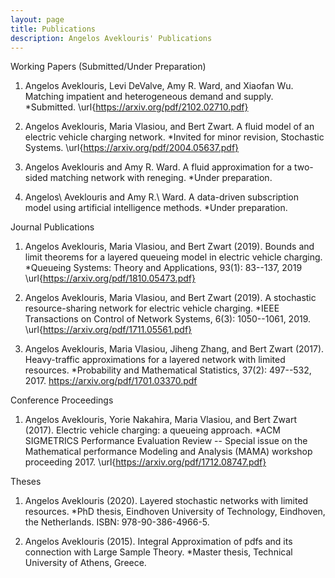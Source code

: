 ```yaml
---
layout: page
title: Publications
description: Angelos Aveklouris' Publications
---
```


Working Papers (Submitted/Under Preparation)

 1) Angelos Aveklouris, Levi DeValve,  Amy R. Ward, and Xiaofan Wu. Matching impatient and heterogeneous demand and supply.
   *Submitted. \url{https://arxiv.org/pdf/2102.02710.pdf}

 2) Angelos Aveklouris, Maria Vlasiou, and Bert Zwart. A fluid model of an electric vehicle charging network. *Invited for minor revision, Stochastic Systems. \url{https://arxiv.org/pdf/2004.05637.pdf}


 3) Angelos Aveklouris and Amy R. Ward. A fluid approximation for a two-sided matching network with reneging.
    *Under preparation.

 4)  Angelos\ Aveklouris and Amy R.\ Ward.  A data-driven subscription model using artificial intelligence methods.
     *Under preparation.

Journal Publications 

 1) Angelos Aveklouris, Maria Vlasiou, and Bert Zwart (2019). Bounds and limit theorems for a layered queueing model in electric vehicle charging.
    *Queueing Systems: Theory and Applications, 93(1): 83--137, 2019
      \url{https://arxiv.org/pdf/1810.05473.pdf}
      
 2)  Angelos Aveklouris, Maria Vlasiou, and Bert Zwart (2019). A stochastic resource-sharing network for electric vehicle charging.
    *IEEE Transactions on Control of Network Systems, 6(3): 1050--1061, 2019.
    \url{https://arxiv.org/pdf/1711.05561.pdf}

3) Angelos Aveklouris, Maria Vlasiou, Jiheng Zhang, and Bert Zwart (2017).  Heavy-traffic approximations for a layered network with limited resources. 
   *Probability and Mathematical Statistics, 37(2): 497--532, 2017.  https://arxiv.org/pdf/1701.03370.pdf

Conference Proceedings

1) Angelos Aveklouris, Yorie Nakahira, Maria Vlasiou, and Bert Zwart (2017). Electric vehicle charging: a queueing approach. 
   *ACM SIGMETRICS Performance Evaluation Review --  Special issue on the Mathematical performance Modeling and Analysis (MAMA) workshop proceeding 2017.
\url{https://arxiv.org/pdf/1712.08747.pdf}

Theses

   1) Angelos Aveklouris (2020). Layered stochastic networks with limited resources. *PhD thesis, Eindhoven University of Technology, Eindhoven, the Netherlands. 
      ISBN: 978-90-386-4966-5.
  
  2) Angelos Aveklouris (2015). Integral Approximation of pdfs and its connection with Large Sample Theory. *Master thesis, Technical University of Athens, Greece.
  


<!-- Note: this is how to write a comment in HTML. Everything in here won't show up on your webpage.-->

<!--
To increase the size of the title, use fewer # in front of the paper title.
To decrease the size of the title, use more #. 
To remove the italics, remove the * before and after the description
To remove the underline from the title, remove the <u> tags (<u> and </u>)
-->
